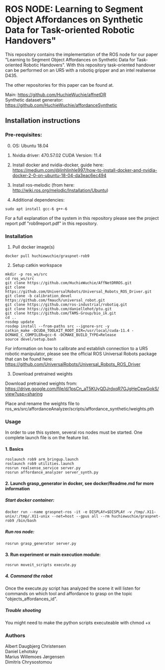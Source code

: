 # ROS NODE: Learning to Segment Object Affordances on Synthetic Data for Task-oriented Robotic Handovers"

This repository contains the implementation of the ROS node for our paper "Learning to Segment Object Affordances on Synthetic Data for Task-oriented Robotic Handovers". With this repository task-oriented handover can be performed on an UR5 with a robotiq gripper and an intel realsense D435.

The other repositories for this paper can be found at.  

Main: https://github.com/HuchieWuchie/affnetDR  
Synthetic dataset generator: https://github.com/HuchieWuchie/affordanceSynthetic

## Installation instructions

### Pre-requisites:

0. OS: Ubuntu 18.04

1. Nvidia driver: 470.57.02
	 CUDA Version:  11.4

2. Install docker and nvidia-docker, guide here: https://medium.com/@linhlinhle997/how-to-install-docker-and-nvidia-docker-2-0-on-ubuntu-18-04-da3eac6ec494

3. Install ros-melodic (from here: http://wiki.ros.org/melodic/Installation/Ubuntu)

4. Additional dependencies:
```
sudo apt install gcc-6 g++-6
```

For a full explanation of the system in this repository please see the project report pdf "rob9report.pdf" in this repository.


### Installation

1. Pull docker image(s)
```
docker pull huchiewuchie/graspnet-rob9
```

2. Setup catkin workspace
```
mkdir -p ros_ws/src
cd ros_ws/src
git clone https://github.com/HuchieWuchie/AffNetDRROS.git
git clone https://github.com/UniversalRobots/Universal_Robots_ROS_Driver.git
git clone -b calibration_devel https://github.com/fmauch/universal_robot.git
git clone https://github.com/ros-industrial/robotiq.git
git clone https://github.com/daniellehot/ptu.git
git clone https://github.com/TAMS-Group/bio_ik.git
cd ..
rosdep update
rosdep install --from-paths src --ignore-src -y
catkin_make -DCUDA_TOOLKIT_ROOT_DIR=/usr/local/cuda-11.4 -DCMAKE_C_COMPILER=gcc-6 -DCMAKE_BUILD_TYPE=Release
source devel/setup.bash
```
For information on how to calibrate and establish connection to a UR5 robotic manipulator, please see the official ROS Universal Robots package that can be found here: https://github.com/UniversalRobots/Universal_Robots_ROS_Driver

3. Download pretrained weights

Download pretrained weights from: https://drive.google.com/file/d/1psCn_aT5KUyQDJrdxqR7GJgHeCewGokS/view?usp=sharing  

Place and rename the weights file to ros_ws/src/affordanceAnalyzer/scripts/affordance_synthetic/weights.pth

### Usage

In order to use this system, several ros nodes must be started. One complete launch file is on the feature list.

#### 1. Basics
```
roslaunch rob9 arm_bringup.launch
roslaunch rob9 utilities.launch
rosrun realsense_service server.py
rosrun affordance_analyzer server_synth.py
```

#### 2. Launch grasp_generator in docker, see docker/Readme.md for more information

##### Start docker container:
```
docker run --name graspnet-ros -it -e DISPLAY=$DISPLAY -v /tmp/.X11-unix/:/tmp/.X11-unix --net=host --gpus all --rm huchiewuchie/graspnet-rob9 /bin/bash
```

##### Run ros node:
```
rosrun grasp_generator server.py
```

#### 3. Run experiment or main execution module:

```
rosrun moveit_scripts execute.py
```

##### 4. Command the robot

Once the execute.py script has analyzed the scene it will listen for commands on which tool and affordance to grasp on the topic "objects_affordances_id".

##### Trouble shooting

You might need to make the python scripts executeable with chmod +x

### Authors

Albert Daugbjerg Christensen  
Daniel Lehotsky  
Marius Willemoes Jørgensen  
Dimitris Chrysostomou

